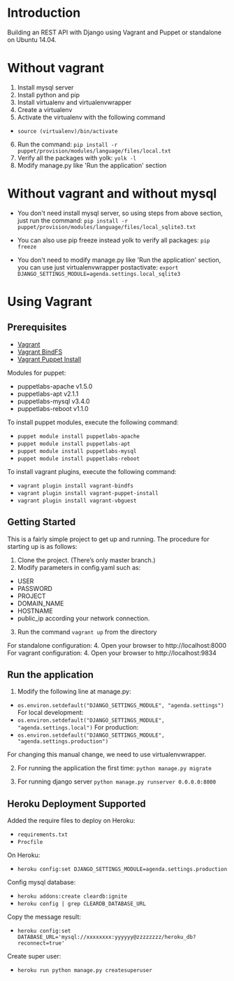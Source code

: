 Introduction
===========

Building an REST API with Django using Vagrant and Puppet or standalone on Ubuntu 14.04.

# Without vagrant

1. Install mysql server
2. Install python and pip
3. Install virtualenv and virtualenvwrapper
4. Create a virtualenv
5. Activate the virtualenv with the following command
+ `source (virtualenv)/bin/activate`
6. Run the command:
`pip install -r puppet/provision/modules/language/files/local.txt`
7. Verify all the packages with yolk:
`yolk -l`
8. Modify manage.py like 'Run the application' section

# Without vagrant and without mysql

+ You don't need install mysql server, so using steps from above section, just run the command:
`pip install -r puppet/provision/modules/language/files/local_sqlite3.txt`

+ You can also use pip freeze instead yolk to verify all packages:
`pip freeze`

+ You don't need to modify manage.py like 'Run the application' section, you can use just virtualenvwrapper postactivate:
`export DJANGO_SETTINGS_MODULE=agenda.settings.local_sqlite3`

# Using Vagrant

## Prerequisites

+ [Vagrant](http://www.vagrantup.com/downloads.html)
+ [Vagrant BindFS](https://github.com/gael-ian/vagrant-bindfs)
+ [Vagrant Puppet Install](https://github.com/petems/vagrant-puppet-install)

Modules for puppet:

+ puppetlabs-apache v1.5.0
+ puppetlabs-apt v2.1.1
+ puppetlabs-mysql v3.4.0
+ puppetlabs-reboot v1.1.0

To install puppet modules, execute the following command:

+ `puppet module install puppetlabs-apache`
+ `puppet module install puppetlabs-apt`
+ `puppet module install puppetlabs-mysql`
+ `puppet module install puppetlabs-reboot`

To install vagrant plugins, execute the following command:

+ `vagrant plugin install vagrant-bindfs`
+ `vagrant plugin install vagrant-puppet-install`
+ `vagrant plugin install vagrant-vbguest`

## Getting Started

This is a fairly simple project to get up and running.
The procedure for starting up is as follows:

1. Clone the project. (There’s only master branch.)
2. Modify parameters in config.yaml such as:
- USER
- PASSWORD
- PROJECT
- DOMAIN_NAME
- HOSTNAME
- public_ip according your network connection.
3. Run the command `vagrant up` from the directory

For standalone configuration:
4. Open your browser to http://localhost:8000
For vagrant configuration:
4. Open your browser to http://localhost:9834

## Run the application

1. Modify the following line at manage.py:
+ `os.environ.setdefault("DJANGO_SETTINGS_MODULE", "agenda.settings")`
For local development:
+ `os.environ.setdefault("DJANGO_SETTINGS_MODULE", "agenda.settings.local")`
For production:
+ `os.environ.setdefault("DJANGO_SETTINGS_MODULE", "agenda.settings.production")`

For changing this manual change, we need to use virtualenvwrapper.

2. For running the application the first time:
`python manage.py migrate`

3. For running django server
`python manage.py runserver 0.0.0.0:8000`

## Heroku Deployment Supported

Added the require files to deploy on Heroku:
+ `requirements.txt`
+ `Procfile`

On Heroku:
* `heroku config:set DJANGO_SETTINGS_MODULE=agenda.settings.production`

Config mysql database:
* `heroku addons:create cleardb:ignite`
* `heroku config | grep CLEARDB_DATABASE_URL`

Copy the message result:
* `heroku config:set DATABASE_URL='mysql://xxxxxxxx:yyyyyy@zzzzzzzz/heroku_db?reconnect=true'`

Create super user:
* `heroku run python manage.py createsuperuser`